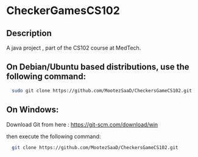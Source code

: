# CheckerGamesCS102

## Description
A java project , part of the CS102 course at MedTech.

## On Debian/Ubuntu based distributions, use the following command:

```sh 
  sudo git clone https://github.com/MootezSaaD/CheckersGameCS102.git
```

## On Windows:
Download Git from here :
https://git-scm.com/download/win

then execute the following command:
 
```sh
  git clone https://github.com/MootezSaaD/CheckersGameCS102.git
```
